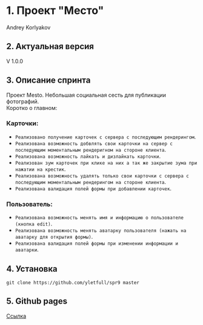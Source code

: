 # 1. Проект "Место"
Andrey Korlyakov  

## 2. Актуальная версия  
V 1.0.0

## 3. Описание спринта  
Проект Mesto.
Небольшая социальная сесть для публикации фотографий.  
Коротко о главном:  
### Карточки:  
- `Реализовано получение карточек с сервера с последующим рендерингом`.
- `Реализована возможность добвлять свои карточки на сервер с последующим моментальным рендеригном на стороне клиента`.
- `Реализована возможность лайкать и дизлайкать карточки`. 
- `Реализован зум карточек при клике на них а так же закрытие зума при нажатии на крестик`.
- `Реализована возможность удалять только свои карточки с сервера с последующим моментальным рендерингом на стороне клиента`.
- `Реализована валидация полей формы при добавлении карточек`.
### Пользователь:   
- `Реализована возможность менять имя и информацию о пользователе (кнопка edit)`. 
- `Реализована возможность менять аватарку пользователя (нажать на аватарку для открытия формы)`.
- `Реализована валидация полей формы при изменении информации и аватарки`.
## 4. Установка  
`git clone https://github.com/yletfull/spr9 master`

## 5. Github pages  
[Ссылка](https://yletfull.github.io/spr9/) 
